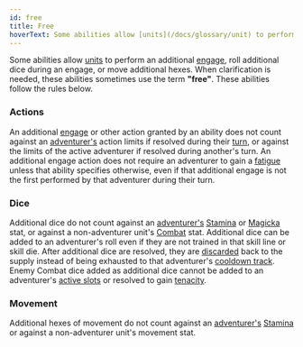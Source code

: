 ```yaml
---
id: free
title: Free
hoverText: Some abilities allow [units](/docs/glossary/unit) to perform an additional [engage](/docs/battles/adventurer-turn/engage), roll additional dice during an engage, or move additional hexes. When clarification is needed, these abilities sometimes use the term 'free'.
---
```


Some abilities allow [units](/docs/glossary/unit) to perform an additional [engage](/docs/battles/adventurer-turn/engage), roll additional dice during an engage, or move additional hexes. When clarification is needed, these abilities sometimes use the term **"free"**. These abilities follow the rules below.

### Actions

An additional [engage](/docs/battles/adventurer-turn/engage) or other action granted by an ability does not count against an [adventurer's](/docs/glossary/adventurer) action limits if resolved during their [turn](/docs/glossary/turn), or against the limits of the active adventurer if resolved during another's turn. An additional engage action does not require an adventurer to gain a [fatigue](/docs/glossary/fatigue) unless that ability specifies otherwise, even if that additional engage is not the first performed by that adventurer during their turn.

### Dice

Additional dice do not count against an [adventurer's](/docs/glossary/adventurer) [Stamina](/docs/adventurer/stats/stamina) or [Magicka](/docs/adventurer/stats/magicka) stat, or against a non-adventurer unit's [Combat](/docs/adventurer/skill-lines/warrior/combat) stat. Additional dice can be added to an adventurer's roll even if they are not trained in that skill line or skill die. After additional dice are resolved, they are [discarded](/docs/glossary/discard) back to the supply instead of being exhausted to that adventurer's [cooldown track](/docs/glossary/cooldown-track). Enemy Combat dice added as additional dice cannot be added to an adventurer's [active slots](/docs/glossary/active-slot) or resolved to gain [tenacity](/docs/glossary/tenacity).

### Movement

Additional hexes of movement do not count against an [adventurer's](/docs/glossary/adventurer) [Stamina](/docs/adventurer/stats/stamina) or against a non-adventurer unit's movement stat.
